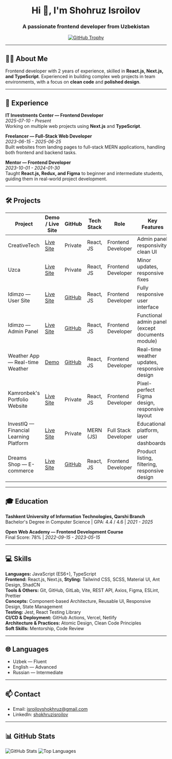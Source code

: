 <h1 align="center">Hi 👋, I'm Shohruz Isroilov</h1>
<h3 align="center">A passionate frontend developer from Uzbekistan</h3>

<p align="center">
  <a href="https://github-profile-trophy.vercel.app/?username=shokhruzisroilov"><img src="https://github-profile-trophy.vercel.app/?username=shokhruzisroilov" alt="GitHub Trophy" /></a>
</p>

---

## 👨‍💻 About Me
Frontend developer with 2 years of experience, skilled in **React.js, Next.js, and TypeScript**. Experienced in building complex web projects in team environments, with a focus on **clean code** and **polished design**.

---

## 🚀 Experience

**IT Investments Center — Frontend Developer**  
*2025-07-10 - Present*  
Working on multiple web projects using **Next.js** and **TypeScript**.

**Freelancer — Full-Stack Web Developer**  
*2023-06-15 - 2025-06-25*  
Built websites from landing pages to full-stack MERN applications, handling both frontend and backend tasks.

**Mentor — Frontend Developer**  
*2023-10-01 - 2024-01-30*  
Taught **React.js, Redux, and Figma** to beginner and intermediate students, guiding them in real-world project development.

---

## 🛠 Projects

| Project | Demo / Live Site | GitHub | Tech Stack | Role | Key Features |
|---------|-----------------|--------|------------|------|--------------|
| CreativeTech | [Live Site](https://creativetech.uz/) | Private | React, JS | Frontend Developer | Admin panel responsivity, clean UI |
| Uzca | [Live Site](https://uzca.uz/) | Private | React, JS | Frontend Developer | Minor updates, responsive fixes |
| Idimzo — User Site | [Live Site](https://idimzo.uz/) | [GitHub](https://github.com/shokhruzisroilov/idimzo_user_site.git) | React, JS | Frontend Developer | Fully responsive user interface |
| Idimzo — Admin Panel | [Live Site](https://idimzo.uz/) | [GitHub](https://github.com/shokhruzisroilov/idimzo_adminpanel.git) | React, JS | Frontend Developer | Functional admin panel (except documents module) |
| Weather App — Real-time Weather | [Demo](https://weather-app-tau-pied-42.vercel.app) | [GitHub](https://github.com/shokhruzisroilov/weather_app) | React, JS | Frontend Developer | Real-time weather updates, responsive design |
| Kamronbek's Portfolio Website | [Live Site](https://kamronbek.design) | Private | React, JS | Frontend Developer | Pixel-perfect Figma design, responsive layout |
| InvestIQ — Financial Learning Platform | [Live Site](https://investiq.uz) | Private | MERN (JS) | Full Stack Developer | Educational platform, user dashboards |
| Dreams Shop — E-commerce | [Live Site](https://dreams-shop.vercel.app/) | [GitHub](https://github.com/shokhruzisroilov/dream-shop-e-commerse.git) | React, JS | Frontend Developer | Product listing, filtering, responsive design |

---

## 🎓 Education

**Tashkent University of Information Technologies, Qarshi Branch**  
Bachelor's Degree in Computer Science | GPA: 4.4 / 4.6 | *2021 - 2025*

**Open Web Academy — Frontend Development Course**  
Final Score: 78% | *2022-09-15 - 2023-05-15*

---

## 💻 Skills

**Languages:** JavaScript (ES6+), TypeScript  
**Frontend:** React.js, Next.js,
**Styling:** Tailwind CSS, SCSS, Material UI, Ant Design, ShadCN  
**Tools & Others:** Git, GitHub, GitLab, Vite, REST API, Axios, Figma, ESLint, Prettier  
**Concepts:** Component-based Architecture, Reusable UI, Responsive Design, State Management  
**Testing:** Jest, React Testing Library  
**CI/CD & Deployment:** GitHub Actions, Vercel, Netlify  
**Architecture & Practices:** Atomic Design, Clean Code Principles  
**Soft Skills:** Mentorship, Code Review

---

## 🌐 Languages
- Uzbek — Fluent  
- English — Advanced  
- Russian — Intermediate  

---

## 📫 Contact
- Email: isroilovshokhruz@gmail.com  
- LinkedIn: [shokhruzisroilov](https://www.linkedin.com/in/shokhruzisroilov/) 

---

## 📊 GitHub Stats
<p align="left">
  <img src="https://github-readme-stats.vercel.app/api?username=shokhruzisroilov&show_icons=true&theme=radical" alt="GitHub Stats" />
  <img src="https://github-readme-stats.vercel.app/api/top-langs?username=shokhruzisroilov&show_icons=true&layout=compact&theme=radical" alt="Top Languages" />
</p>
